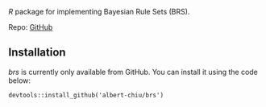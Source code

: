 *R* package for implementing Bayesian Rule Sets (BRS).

Repo: [GitHub](https://github.com/albert-chiu/brs)

## Installation

*brs* is currently only available from GitHub. You can install it using
the code below:

    devtools::install_github('albert-chiu/brs')
